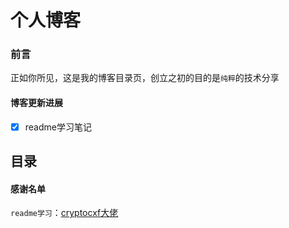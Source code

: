 
# __个人博客__

### 前言
正如你所见，这是我的博客目录页，创立之初的目的是``纯粹``的技术分享

#### 博客更新进展
- [x] readme学习笔记

## 目录


#### __感谢名单__  
``readme学习``：[cryptocxf大佬](https://blog.csdn.net/A33280000f?type=blog "点击跳转主页")